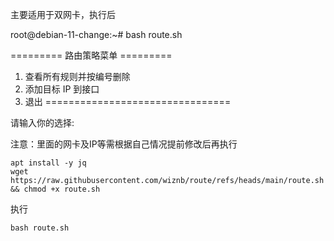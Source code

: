 主要适用于双网卡，执行后

root@debian-11-change:~# bash route.sh 

========= 路由策略菜单 =========
1) 查看所有规则并按编号删除
2) 添加目标 IP 到接口
3) 退出
================================

请输入你的选择: 

注意：里面的网卡及IP等需根据自己情况提前修改后再执行

```
apt install -y jq
wget https://raw.githubusercontent.com/wiznb/route/refs/heads/main/route.sh && chmod +x route.sh
```
执行
```
bash route.sh
```
